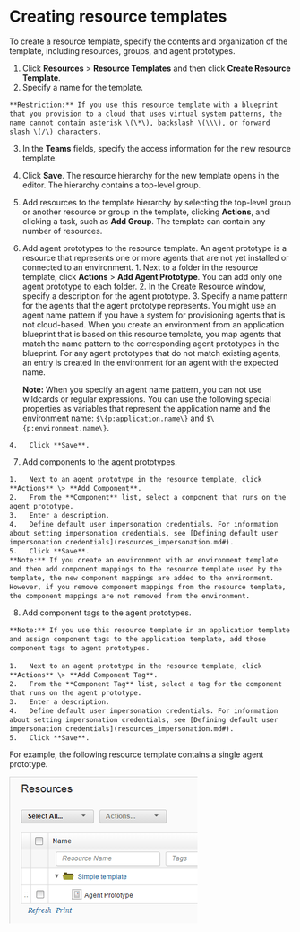 # Creating resource templates

To create a resource template, specify the contents and organization of the template, including resources, groups, and agent prototypes.

1.   Click **Resources** \> **Resource Templates** and then click **Create Resource Template**. 
2.   Specify a name for the template. 

    **Restriction:** If you use this resource template with a blueprint that you provision to a cloud that uses virtual system patterns, the name cannot contain asterisk \(\*\), backslash \(\\\), or forward slash \(/\) characters.

3.   In the **Teams** fields, specify the access information for the new resource template. 
4.   Click **Save**. The resource hierarchy for the new template opens in the editor. The hierarchy contains a top-level group.
5.   Add resources to the template hierarchy by selecting the top-level group or another resource or group in the template, clicking **Actions**, and clicking a task, such as **Add Group**. The template can contain any number of resources.
6.   Add agent prototypes to the resource template. An agent prototype is a resource that represents one or more agents that are not yet installed or connected to an environment. 
    1.   Next to a folder in the resource template, click **Actions** \> **Add Agent Prototype**. You can add only one agent prototype to each folder.
    2.   In the Create Resource window, specify a description for the agent prototype. 
    3.   Specify a name pattern for the agents that the agent prototype represents. You might use an agent name pattern if you have a system for provisioning agents that is not cloud-based. When you create an environment from an application blueprint that is based on this resource template, you map agents that match the name pattern to the corresponding agent prototypes in the blueprint. For any agent prototypes that do not match existing agents, an entry is created in the environment for an agent with the expected name.

        **Note:** When you specify an agent name pattern, you can not use wildcards or regular expressions. You can use the following special properties as variables that represent the application name and the environment name: `$\{p:application.name\}` and `$\{p:environment.name\}`.

    4.   Click **Save**. 
7.   Add components to the agent prototypes. 

    1.   Next to an agent prototype in the resource template, click **Actions** \> **Add Component**. 
    2.   From the **Component** list, select a component that runs on the agent prototype. 
    3.   Enter a description. 
    4.   Define default user impersonation credentials. For information about setting impersonation credentials, see [Defining default user impersonation credentials](resources_impersonation.md#).
    5.   Click **Save**. 
    **Note:** If you create an environment with an environment template and then add component mappings to the resource template used by the template, the new component mappings are added to the environment. However, if you remove component mappings from the resource template, the component mappings are not removed from the environment.

8.   Add component tags to the agent prototypes. 

    **Note:** If you use this resource template in an application template and assign component tags to the application template, add those component tags to agent prototypes.

    1.   Next to an agent prototype in the resource template, click **Actions** \> **Add Component Tag**. 
    2.   From the **Component Tag** list, select a tag for the component that runs on the agent prototype. 
    3.   Enter a description. 
    4.   Define default user impersonation credentials. For information about setting impersonation credentials, see [Defining default user impersonation credentials](resources_impersonation.md#).
    5.   Click **Save**. 

For example, the following resource template contains a single agent prototype.

![A simple resource template with an agent prototype that hosts a component](../images/resources_templates_a.gif)

